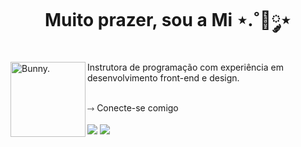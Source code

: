 <div align="center">
  
# Muito prazer, sou a Mi ⋆.˚🦋༘⋆

</div>
<a href="#" title="Um coelho fofo analisando teu código e te julgando."><img src="https://user-images.githubusercontent.com/87506547/203601477-4fb62f1c-4d78-4c93-a1af-b70dd470a05d.png" align="left" alt="Bunny." width="120"></a>

Instrutora de programação com experiência em desenvolvimento front-end e design.

<br>
⤑ Conecte-se comigo 
<br><br>
<div>
<a href="https://www.linkedin.com/in/milenaemmert" alt="Linkedin">
<img src="https://img.shields.io/badge/LinkedIn-0077B5?style=for-the-badge&logo=linkedin&logoColor=white" /></a>
<a href="https://milenaemmert.notion.site/Notion-Dashboard-faf1f8a1890a4ed1bc65a26b85704b8b?pvs=74" alt="WhatsApp">
<img src="https://img.shields.io/badge/Notion-000000?style=for-the-badge&logo=notion&logoColor=white"/></a> 
</div>








